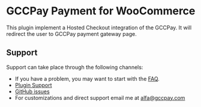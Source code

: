# GCCPay Payment for WooCommerce
This plugin implement a Hosted Checkout integration of the GCCPay. It will redirect the user to GCCPay payment gateway page.

## Support
Support can take place through the following channels:

* If you have a problem, you may want to start with the [FAQ](https://wordpress.org/plugins/woo-mpgs/#faq-header).
* [Plugin Support](https://wordpress.org/support/plugin/woo-mpgs/)
* [GitHub issues](https://github.com/alibasheer/woo-mpgs/issues)
* For customizations and direct support email me at alfa@gccpay.com